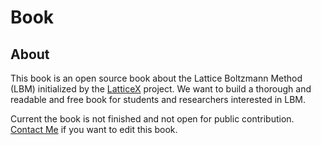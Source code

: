 # Book

## About

This book is an open source book about the Lattice Boltzmann Method (LBM) initialized by the [LatticeX](https://latticex.io) project. We want to build a thorough and readable and free book for students and researchers interested in LBM.

Current the book is not finished and not open for public contribution. [Contact Me](mailto:latticex@outlook.com) if you want to edit this book.